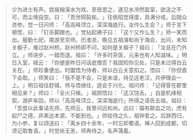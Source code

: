 > 少为进士有声。尝昼掬溪水为戏，至夜思之，遂见水泠然盈室，欲汲之不可，而尘境自空。曰：​「吾世网裂矣。​」往依昭觉得度，具满分戒，后随众咨参。觉一日问师：​「高高峰顶立，深深海底行。汝作么生会？​」师于言下顿悟，曰：​「钉杀脚跟也。​」觉拈起拂子曰：​「这个又作么生？​」师一笑而出。服勤七祀，南游至京师。历淮浙，晚见五祖演和尚于海会，出问，未知关棙子，难过赵州桥。赵州桥即不问，如何是关棙子？祖曰：​「汝且在门外立。​」师进步，一踏而退。祖曰：​「许多时茶饭，元来也有人知滋味。​」明日入室，祖云：​「你便是昨日问话底僧否？我固知你见处，只是未过得白云关在。​」师珍重便出。时圜悟为侍者，师以白云关意扣之。悟曰：​「你但直下会取。​」师笑曰：​「我不是不会，只是未谙，待见这老汉，共伊理会一上。​」明日祖往舒城，师与悟继往，适会于兴化。祖问师：​「记得曾在郡里相见来？​」师曰：​「全火只候。​」祖顾悟曰：​「这汉饶舌。​」自是机缘相契。游庐阜回，师以「高高峰顶立，深深海底行」所得之语告五祖。祖曰：​「吾尝以此事诘先师，先师云，我曾问远和尚。远曰：猫有歃血之功，虎有起尸之德。非素达本源，不能到也。​」师给侍之久，祖钟爱之。后辞西归，为小参，复以颂送曰：​「离乡四十余年，一时忘却蜀语。禅人回到成都，切须记取鲁语。​」时觉尚无恙，师再侍之。名声蔼着。


